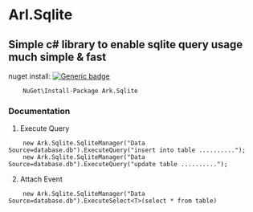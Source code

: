 # Arl.Sqlite 

## Simple c# library to enable sqlite query usage much simple & fast

nuget install:
[![Generic badge](https://img.shields.io/nuget/v/ark.sqlite?color=green&label=nuget&style=for-the-badge)](https://www.nuget.org/packages/Ark.Sqlite)
````
    NuGet\Install-Package Ark.Sqlite
````
### Documentation
1. Execute Query
````
    new Ark.Sqlite.SqliteManager("Data Source=database.db").ExecuteQuery("insert into table ..........");
    new Ark.Sqlite.SqliteManager("Data Source=database.db").ExecuteQuery("update table ..........");

````
2. Attach Event

````
    new Ark.Sqlite.SqliteManager("Data Source=database.db").ExecuteSelect<T>(select * from table)
````

